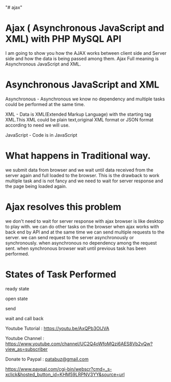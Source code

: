 "# ajax" 

Ajax ( Asynchronous JavaScript and XML) with PHP MySQL API
==========================================================

I am going to show you how the AJAX works between client  side and Server side 
and how the data 
is being passed among them.
Ajax Full meaning is Asynchronous JavaScript and XML.

Asynchronous JavaScript and XML
==================================
Asynchronous - Asynchronous we know no dependency and multiple tasks could be performed at the same time.

XML        - Data is XML(Extended Markup Language) with the starting tag XML.This XML  could be plain text,original XML format or JSON format according to need we will use.

JavaScript - Code is in JavaScript

What happens in Traditional way.
=========================================
we submit data from browser and we wait until data received from the server again and full loaded to the browser.
This is the drawback to work multiple task and is not fancy and we need to wait for server 
response and the page being loaded again.

Ajax resolves this problem
=============================================
we don't need to wait for server response 
with ajax browser is like desktop to play with.
we can do other tasks on the browser when ajax works 
with back end by API and 
at the same time we can send multiple requests to the server.
we can send request to the server asynchronously or synchronously.
when asynchronous no dependency among the request sent.
when synchronous browser wait until previous task has been performed.

States of Task Performed
========================================
ready state

open state

send 

wait and call back


Youtube Tutorial : https://youtu.be/AxQPb3OlJVA

Youtube Channel : https://www.youtube.com/channel/UC2Q4oWfoMQzi6AES8Vb2vQw?view_as=subscriber

Donate to Paypal : patabuz@gmail.com

https://www.paypal.com/cgi-bin/webscr?cmd=_s-xclick&hosted_button_id=KHM59LRPNV3YY&source=url
